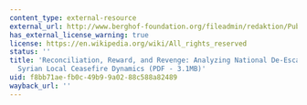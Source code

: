 ```yaml
---
content_type: external-resource
external_url: http://www.berghof-foundation.org/fileadmin/redaktion/Publications/Papers/AraabiHilal_SyrianLocalCeasefireNegotiations.pdf
has_external_license_warning: true
license: https://en.wikipedia.org/wiki/All_rights_reserved
status: ''
title: 'Reconciliation, Reward, and Revenge: Analyzing National De-Escalation Through
  Syrian Local Ceasefire Dynamics (PDF - 3.1MB)'
uid: f8bb71ae-fb0c-49b9-9a02-88c588a82489
wayback_url: ''
---
```

